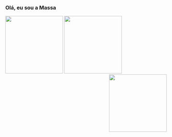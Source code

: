 ### Olá, eu sou a Massa

<div>
<img height="180em" src="https://github-readme-stats.vercel.app/api?username=mdmassa&show_icons=true&theme=gruvbox" />
  
<img height="180em" src="https://github-readme-stats.vercel.app/api/top-langs/?username=mdmassa&theme=gruvbox&layout=compact" />
  
  <img height="180cm" align="right" src="https://64.media.tumblr.com/0cf7af0ec76ffbd253c7e686d5f23a47/fb87bab3f436b655-fe/s500x750/2939dadfa1c8455f5abf7d1f40b03ffbc4b67825.jpg" />
</div>
